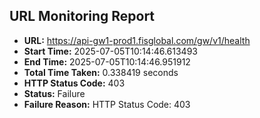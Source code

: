 ## URL Monitoring Report

- **URL:** https://api-gw1-prod1.fisglobal.com/gw/v1/health
- **Start Time:** 2025-07-05T10:14:46.613493
- **End Time:** 2025-07-05T10:14:46.951912
- **Total Time Taken:** 0.338419 seconds
- **HTTP Status Code:** 403
- **Status:** Failure
- **Failure Reason:** HTTP Status Code: 403
